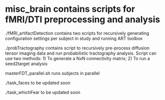 # misc_brain contains scripts for fMRI/DTI preprocessing and analysis

./fMRI_artifactDetection contains two scripts for recursively generating configuration settings per subject in study and running ART toolbox

./probTractography contains script to recursively pre-process diffusion tensor imaging data and run probabilistic tractography analysis. 
Script can use two methods:
    1) To generate a NxN connectivity matrix;
    2) To run a seed2target analysis

masterFDT_parallel.sh runs subjects in parallel

./task_faces to be updated soon

./task_whichFear to be updated soon